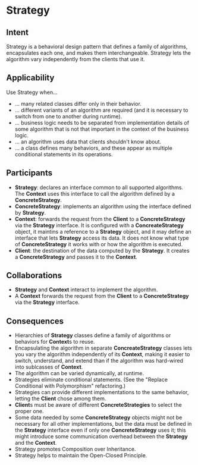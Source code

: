 # Strategy
## Intent
Strategy is a behavioral design pattern that defines a family of algorithms, encapsulates each one, and makes them interchangeable. Strategy lets the algorithm vary independently from the clients that use it.

## Applicability
Use Strategy when...
* ... many related classes differ only in their behavior.
* ... different variants of an algorithm are required (and it is necessary to switch from one to another during runtime).
* ... business logic needs to be separated from implementation details of some algorithm that is not that important in the context of the business logic.
* ... an algorithm uses data that clients shouldn't know about.
* ... a class defines many behaviors, and these appear as multiple conditional statements in its operations.

## Participants
* **Strategy**: declares an interface common to all supported algorithms. The **Context** uses this interface to call the algorithm defined by a **ConcreteStrategy**.
* **ConcreteStrategy**: implements an algorithm using the interface defined by **Strategy**.
* **Context**: forwards the request from the **Client** to a **ConcreteStrategy** via the **Strategy** interface. It is configured with a **ConcreateStrategy** object, it maintins a reference to a **Strategy** object, and it may define an interface that lets **Strategy** access its data. It does not know what type of **ConcreteStrategy** it works with or how the algorithm is executed.
* **Client**: the destination of the data computed by the **Strategy**. It creates a **ConcreteStrategy** and passes it to the **Context**.

## Collaborations
* **Strategy** and **Context** interact to implement the algorithm.
* A **Context** forwards the request from the **Client** to a **ConcreteStrategy** via the **Strategy** interface.

## Consequences
* Hierarchies of **Strategy** classes define a family of algorithms or behaviors for **Context**s to reuse.
* Encapsulating the algorithm in separate **ConcreateStrategy** classes lets you vary the algorithm independently of its **Context**, making it easier to switch, understand, and extend than if the algorithm was hard-wired into sublcasses of **Context**.
* The algorithm can be varied dynamically, at runtime.
* Strategies eliminate conditional statements. (See the "Replace Conditional with Polymorphism" refactoring.)
* Strategies can provide different implementations to the same behavior, letting the **Client** chose among them.
* **Client**s must be aware of different **ConcreteStrategies** to select the proper one.
* Some data needed by some **ConcreteStrategy** objects might not be necessary for all other implementations, but the data must be defined in the **Strategy** interface even if only one **ConcreteStrategy** uses it; this might introduce some communication overhead between the **Strategy** and the **Context**.
* Strategy promotes Composition over Inheritance.
* Strategy helps to maintain the Open-Closed Principle.
